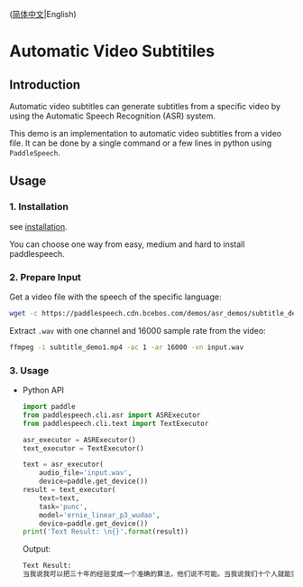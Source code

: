 ([简体中文](./README_cn.md)|English)
# Automatic Video Subtitiles

## Introduction
Automatic video subtitles can generate subtitles from a specific video by using the Automatic Speech Recognition (ASR) system. 

This demo is an implementation to automatic video subtitles from a video file. It can be done by a single command or a few lines in python using `PaddleSpeech`. 

## Usage
### 1. Installation
see [installation](https://github.com/PaddlePaddle/PaddleSpeech/blob/develop/docs/source/install.md). 

You can choose one way from easy, medium and hard to install paddlespeech.

### 2. Prepare Input
Get a video file with the speech of the specific language:
```bash
wget -c https://paddlespeech.cdn.bcebos.com/demos/asr_demos/subtitle_demo1.mp4
```

Extract `.wav` with one channel and 16000 sample rate from the video:
```bash
ffmpeg -i subtitle_demo1.mp4 -ac 1 -ar 16000 -vn input.wav
```

### 3. Usage

- Python API
  ```python
  import paddle
  from paddlespeech.cli.asr import ASRExecutor
  from paddlespeech.cli.text import TextExecutor

  asr_executor = ASRExecutor()
  text_executor = TextExecutor()

  text = asr_executor(
      audio_file='input.wav',
      device=paddle.get_device())
  result = text_executor(
      text=text,
      task='punc',
      model='ernie_linear_p3_wudao',
      device=paddle.get_device())
  print('Text Result: \n{}'.format(result))
  ```
  Output:
  ```bash
  Text Result:
  当我说我可以把三十年的经验变成一个准确的算法，他们说不可能。当我说我们十个人就能实现对十九个城市变电站七乘二十四小时的实时监管，他们说不可能。
  ```
